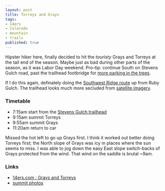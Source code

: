 ```yaml
---
layout: post
title: Torreys and Grays
tags:
- 14ers
- Colorado
- mountain
- trails
published: true
---
```

Hipster hiker here, finally decided to hit the _touristy_ Grays and Torreys at the
tail end of the season. Maybe just as bad during other parts of the season,
as it was Labor Day weekend. Pro-tip: continue South on Stevens Gulch road, past the
trailhead footbridge for
[more parking in the trees](https://www.google.com/maps/@39.6594655,-105.7835736,337m/data=!3m1!1e3).

If I do this again, definately doing the
[Southwest Ridge route](http://www.14ers.com/routemain.php?route=gray8&peak=Grays+Peak+and+Torreys+Peak)
up from Ruby Gulch. The trailhead looks much more secluded from
[satellite imagery](https://www.google.com/maps/@39.6009464,-105.8380849,226m/data=!3m1!1e3).


### Timetable ###
- 7:15am start from the
[Stevens Gulch trailhead](https://www.google.com/maps/@39.6609008,-105.7845121,127m/data=!3m1!1e3)
- 9:15am summit Torreys
- 9:55am summit Grays
- 11:20am return to car

Missed the hot left to go up Grays first. I think it worked out better doing
Torreys first; the North slope of Grays was icy in places where the sun seems
to miss. I was able to jog down the easy East slope switch-backs of Grays
protected from the wind. That wind on the saddle is brutal ~9am.


### Links ###
- [14ers.com : Grays and Torreys](http://www.14ers.com/routemain.php?route=torr5&peak=Grays+Peak+and+Torreys+Peak)
- [summit photos](https://www.dropbox.com/sc/dtofxcuprfh7xrf/AABzMPawTZhM9XxvPeqfDW_1a)
